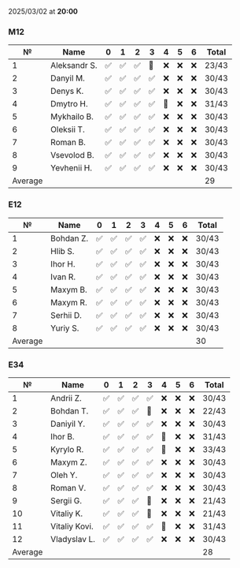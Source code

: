 2025/03/02 at **20:00**
### M12
|№|Name|0|1|2|3|4|5|6|Total|
|-----|-----|-----|-----|-----|-----|-----|-----|-----|-----|
|1|Aleksandr S.|✅|✅|✅|🔄|❌|❌|❌|23/43|
|2|Danyil M.|✅|✅|✅|✅|❌|❌|❌|30/43|
|3|Denys K.|✅|✅|✅|✅|❌|❌|❌|30/43|
|4|Dmytro H.|✅|✅|✅|✅|🔄|❌|❌|31/43|
|5|Mykhailo B.|✅|✅|✅|✅|❌|❌|❌|30/43|
|6|Oleksii T.|✅|✅|✅|✅|❌|❌|❌|30/43|
|7|Roman B.|✅|✅|✅|✅|❌|❌|❌|30/43|
|8|Vsevolod B.|✅|✅|✅|✅|❌|❌|❌|30/43|
|9|Yevhenii H.|✅|✅|✅|✅|❌|❌|❌|30/43|
|Average|||||||||29|
### E12
|№|Name|0|1|2|3|4|5|6|Total|
|-----|-----|-----|-----|-----|-----|-----|-----|-----|-----|
|1|Bohdan Z.|✅|✅|✅|✅|❌|❌|❌|30/43|
|2|Hlib S.|✅|✅|✅|✅|❌|❌|❌|30/43|
|3|Ihor H.|✅|✅|✅|✅|❌|❌|❌|30/43|
|4|Ivan R.|✅|✅|✅|✅|❌|❌|❌|30/43|
|5|Maxym B.|✅|✅|✅|✅|❌|❌|❌|30/43|
|6|Maxym R.|✅|✅|✅|✅|❌|❌|❌|30/43|
|7|Serhii D.|✅|✅|✅|✅|❌|❌|❌|30/43|
|8|Yuriy S.|✅|✅|✅|✅|❌|❌|❌|30/43|
|Average|||||||||30|
### E34
|№|Name|0|1|2|3|4|5|6|Total|
|-----|-----|-----|-----|-----|-----|-----|-----|-----|-----|
|1|Andrii Z.|✅|✅|✅|✅|❌|❌|❌|30/43|
|2|Bohdan T.|✅|✅|✅|🔄|❌|❌|❌|22/43|
|3|Daniyil Y.|✅|✅|✅|✅|❌|❌|❌|30/43|
|4|Ihor B.|✅|✅|✅|✅|🔄|❌|❌|31/43|
|5|Kyrylo R.|✅|✅|✅|✅|🔄|❌|❌|33/43|
|6|Maxym Z.|✅|✅|✅|✅|❌|❌|❌|30/43|
|7|Oleh Y.|✅|✅|✅|✅|❌|❌|❌|30/43|
|8|Roman V.|✅|✅|✅|✅|❌|❌|❌|30/43|
|9|Sergii G.|✅|✅|✅|🔄|❌|❌|❌|21/43|
|10|Vitaliy K.|✅|✅|✅|🔄|❌|❌|❌|21/43|
|11|Vitaliy Kovi.|✅|✅|✅|✅|🔄|❌|❌|31/43|
|12|Vladyslav L.|✅|✅|✅|✅|❌|❌|❌|30/43|
|Average|||||||||28|
